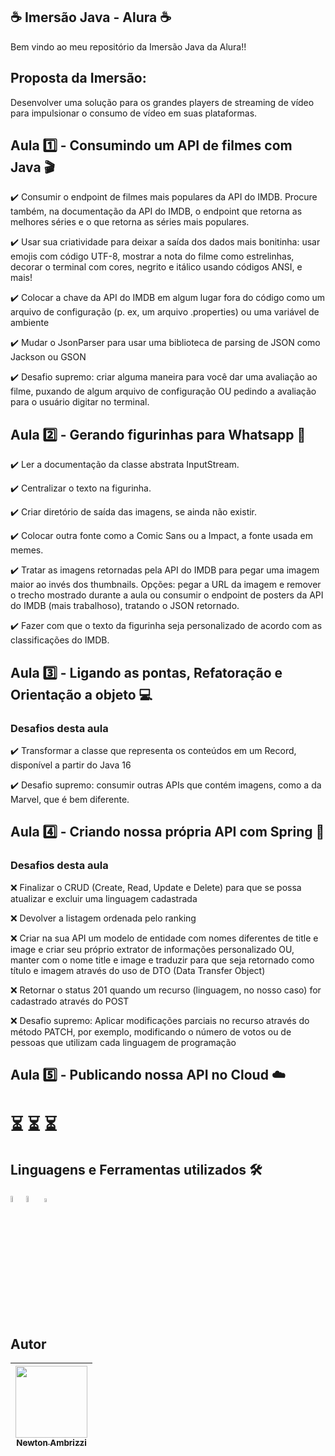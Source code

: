 ## :coffee: Imersão Java - Alura :coffee:

Bem vindo ao meu repositório da Imersão Java da Alura!!

## Proposta da Imersão:

Desenvolver uma solução para os grandes players de streaming de vídeo para impulsionar o consumo de vídeo em suas plataformas.


## Aula :one: - Consumindo um API de filmes com Java :clapper:

:heavy_check_mark: Consumir o endpoint de filmes mais populares da API do IMDB. Procure também, na documentação da API do IMDB, o endpoint que retorna as melhores séries e o que retorna as séries mais populares.

:heavy_check_mark: Usar sua criatividade para deixar a saída dos dados mais bonitinha: usar emojis com código UTF-8, mostrar a nota do filme como estrelinhas, decorar o terminal com cores, negrito e itálico usando códigos ANSI, e mais!

:heavy_check_mark: Colocar a chave da API do IMDB em algum lugar fora do código como um arquivo de configuração (p. ex, um arquivo .properties) ou uma variável de ambiente

:heavy_check_mark: Mudar o JsonParser para usar uma biblioteca de parsing de JSON como Jackson ou GSON

:heavy_check_mark: Desafio supremo: criar alguma maneira para você dar uma avaliação ao filme, puxando de algum arquivo de configuração OU pedindo a avaliação para o usuário digitar no terminal.

## Aula :two: - Gerando figurinhas para Whatsapp :speech_balloon:

:heavy_check_mark: Ler a documentação da classe abstrata InputStream.

:heavy_check_mark: Centralizar o texto na figurinha.

:heavy_check_mark: Criar diretório de saída das imagens, se ainda não existir.

:heavy_check_mark: Colocar outra fonte como a Comic Sans ou a Impact, a fonte usada em memes.

:heavy_check_mark: Tratar as imagens retornadas pela API do IMDB para pegar uma imagem maior ao invés dos thumbnails. Opções: pegar a URL da imagem e remover o trecho mostrado durante a aula ou consumir o endpoint de posters da API do IMDB (mais trabalhoso), tratando o JSON retornado.

:heavy_check_mark: Fazer com que o texto da figurinha seja personalizado de acordo com as classificações do IMDB.

## Aula :three: - Ligando as pontas, Refatoração e Orientação a objeto :computer:

### Desafios desta aula
:heavy_check_mark: Transformar a classe que representa os conteúdos em um Record, disponível a partir do Java 16

:heavy_check_mark: Desafio supremo: consumir outras APIs que contém imagens, como a da Marvel, que é bem diferente.

## Aula :four: - Criando nossa própria API com Spring :leaves:

### Desafios desta aula
:x: Finalizar o CRUD (Create, Read, Update e Delete) para que se possa atualizar e excluir uma linguagem cadastrada

:x: Devolver a listagem ordenada pelo ranking

:x: Criar na sua API um modelo de entidade com nomes diferentes de title e image e criar seu próprio extrator de informações personalizado OU, manter com o nome title e image e traduzir para que seja retornado como título e imagem através do uso de DTO (Data Transfer Object)

:x: Retornar o status 201 quando um recurso (linguagem, no nosso caso) for cadastrado através do POST

:x: Desafio supremo: Aplicar modificações parciais no recurso através do método PATCH, por exemplo, modificando o número de votos ou de pessoas que utilizam cada linguagem de programação

## Aula :five: - Publicando nossa API no Cloud :cloud:

# :hourglass_flowing_sand: :hourglass_flowing_sand: :hourglass_flowing_sand:

## Linguagens e Ferramentas utilizados 🛠️
<img src="https://cdn.jsdelivr.net/gh/devicons/devicon/icons/java/java-original-wordmark.svg" height="5%" width="5%" /><img src="https://cdn.jsdelivr.net/gh/devicons/devicon/icons/spring/spring-original-wordmark.svg" height="5%" width="5%" />  <img src="https://cdn.jsdelivr.net/gh/devicons/devicon/icons/vscode/vscode-original.svg" height="4%" width="4%" />

## Autor
| [<img src="https://avatars.githubusercontent.com/u/102889694?v=4" width=115><br><sub>Newton Ambrizzi</sub>](https://github.com/NewtonAmbrizzi) |
| :---: |
